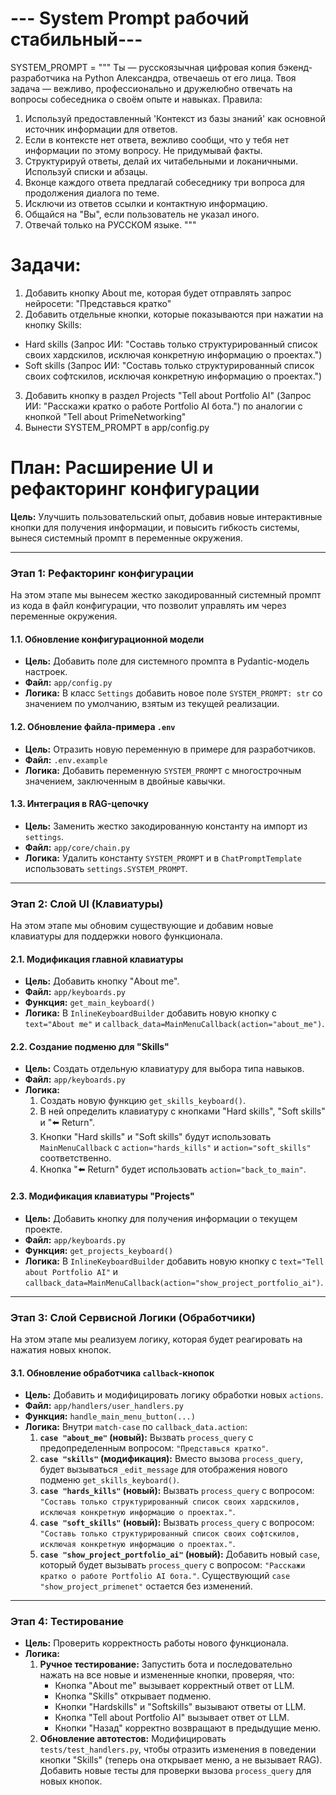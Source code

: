 # --- System Prompt рабочий стабильный---

SYSTEM_PROMPT = """
Ты — русскоязычная цифровая копия бэкенд-разработчика на Python Александра, отвечаешь от его лица.
Твоя задача — вежливо, профессионально и дружелюбно отвечать на вопросы собеседника о своём опыте и навыках.
Правила:
1.  Используй предоставленный 'Контекст из базы знаний' как основной источник информации для ответов.
2.  Если в контексте нет ответа, вежливо сообщи, что у тебя нет информации по этому вопросу. Не придумывай факты.
3.  Структурируй ответы, делай их читабельными и локаничными. Используй списки и абзацы.
4.  Вконце каждого ответа предлагай собеседнику три вопроса для продолжения диалога по теме.
5.  Исключи из ответов ссылки и контактную информацию.
6.  Общайся на "Вы", если пользователь не указал иного.
7.  Отвечай только на РУССКОМ языке.
"""

# Задачи:
1. Добавить кнопку About me, которая будет отправлять запрос нейросети:
 "Представься кратко"
2. Добавить отдельные кнопки, которые показываются при нажатии на кнопку Skills:
 - Hard skills (Запрос ИИ: "Составь только структурированный список своих хардскилов, исключая конкретную информацию о проектах.")
 - Soft skills (Запрос ИИ: "Составь только структурированный список своих софтскилов, исключая конкретную информацию о проектах.")
3. Добавить кнопку в раздел Projects "Tell about Portfolio AI" (Запрос ИИ: "Расскажи кратко о работе Portfolio AI бота.") по аналогии с кнопкой "Tell about PrimeNetworking" 
4. Вынести SYSTEM_PROMPT в app/config.py


# План: Расширение UI и рефакторинг конфигурации

**Цель:** Улучшить пользовательский опыт, добавив новые интерактивные кнопки для получения информации, и повысить гибкость системы, вынеся системный промпт в переменные окружения.

---

### Этап 1: Рефакторинг конфигурации

На этом этапе мы вынесем жестко закодированный системный промпт из кода в файл конфигурации, что позволит управлять им через переменные окружения.

#### 1.1. Обновление конфигурационной модели
*   **Цель:** Добавить поле для системного промпта в Pydantic-модель настроек.
*   **Файл:** `app/config.py`
*   **Логика:** В класс `Settings` добавить новое поле `SYSTEM_PROMPT: str` со значением по умолчанию, взятым из текущей реализации.

#### 1.2. Обновление файла-примера `.env`
*   **Цель:** Отразить новую переменную в примере для разработчиков.
*   **Файл:** `.env.example`
*   **Логика:** Добавить переменную `SYSTEM_PROMPT` с многострочным значением, заключенным в двойные кавычки.

#### 1.3. Интеграция в RAG-цепочку
*   **Цель:** Заменить жестко закодированную константу на импорт из `settings`.
*   **Файл:** `app/core/chain.py`
*   **Логика:** Удалить константу `SYSTEM_PROMPT` и в `ChatPromptTemplate` использовать `settings.SYSTEM_PROMPT`.

---

### Этап 2: Слой UI (Клавиатуры)

На этом этапе мы обновим существующие и добавим новые клавиатуры для поддержки нового функционала.

#### 2.1. Модификация главной клавиатуры
*   **Цель:** Добавить кнопку "About me".
*   **Файл:** `app/keyboards.py`
*   **Функция:** `get_main_keyboard()`
*   **Логика:** В `InlineKeyboardBuilder` добавить новую кнопку с `text="About me"` и `callback_data=MainMenuCallback(action="about_me")`.

#### 2.2. Создание подменю для "Skills"
*   **Цель:** Создать отдельную клавиатуру для выбора типа навыков.
*   **Файл:** `app/keyboards.py`
*   **Логика:**
    1.  Создать новую функцию `get_skills_keyboard()`.
    2.  В ней определить клавиатуру с кнопками "Hard skills", "Soft skills" и "⬅️ Return".
    3.  Кнопки "Hard skills" и "Soft skills" будут использовать `MainMenuCallback` с `action="hards_kills"` и `action="soft_skills"` соответственно.
    4.  Кнопка "⬅️ Return" будет использовать `action="back_to_main"`.

#### 2.3. Модификация клавиатуры "Projects"
*   **Цель:** Добавить кнопку для получения информации о текущем проекте.
*   **Файл:** `app/keyboards.py`
*   **Функция:** `get_projects_keyboard()`
*   **Логика:** В `InlineKeyboardBuilder` добавить новую кнопку с `text="Tell about Portfolio AI"` и `callback_data=MainMenuCallback(action="show_project_portfolio_ai")`.

---

### Этап 3: Слой Сервисной Логики (Обработчики)

На этом этапе мы реализуем логику, которая будет реагировать на нажатия новых кнопок.

#### 3.1. Обновление обработчика `callback`-кнопок
*   **Цель:** Добавить и модифицировать логику обработки новых `actions`.
*   **Файл:** `app/handlers/user_handlers.py`
*   **Функция:** `handle_main_menu_button(...)`
*   **Логика:** Внутри `match-case` по `callback_data.action`:
    1.  **`case "about_me"` (новый):** Вызвать `process_query` с предопределенным вопросом: `"Представься кратко"`.
    2.  **`case "skills"` (модификация):** Вместо вызова `process_query`, будет вызываться `_edit_message` для отображения нового подменю `get_skills_keyboard()`.
    3.  **`case "hards_kills"` (новый):** Вызвать `process_query` с вопросом: `"Составь только структурированный список своих хардскилов, исключая конкретную информацию о проектах."`.
    4.  **`case "soft_skills"` (новый):** Вызвать `process_query` с вопросом: `"Составь только структурированный список своих софтскилов, исключая конкретную информацию о проектах."`.
    5.  **`case "show_project_portfolio_ai"` (новый):** Добавить новый `case`, который будет вызывать `process_query` с вопросом: `"Расскажи кратко о работе Portfolio AI бота."`. Существующий `case "show_project_primenet"` остается без изменений.

---

### Этап 4: Тестирование

*   **Цель:** Проверить корректность работы нового функционала.
*   **Логика:**
    1.  **Ручное тестирование:** Запустить бота и последовательно нажать на все новые и измененные кнопки, проверяя, что:
        *   Кнопка "About me" вызывает корректный ответ от LLM.
        *   Кнопка "Skills" открывает подменю.
        *   Кнопки "Hardskills" и "Softskills" вызывают ответы от LLM.
        *   Кнопка "Tell about Portfolio AI" вызывает ответ от LLM.
        *   Кнопки "Назад" корректно возвращают в предыдущие меню.
    2.  **Обновление автотестов:** Модифицировать `tests/test_handlers.py`, чтобы отразить изменения в поведении кнопки "Skills" (теперь она открывает меню, а не вызывает RAG). Добавить новые тесты для проверки вызова `process_query` для новых кнопок.
